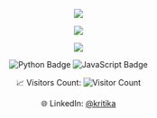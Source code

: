 <p align="center">
  <img src="https://github-readme-streak-stats.herokuapp.com/?user=KRITIKA-l&theme=github-light" />
</p>

<p align="center">
  <img src="https://github-readme-stats.vercel.app/api/top-langs/?username=KRITIKA-l&layout=compact&theme=github-light" />
</p>

<p align="center">
  <img src="https://github-readme-activity-graph.cyclic.app/graph?username=KRITIKA-l&theme=github-light" />
</p>

<p align="center">
  <img src="https://img.shields.io/badge/Python-3.9-blue" alt="Python Badge" />
  <img src="https://img.shields.io/badge/JavaScript-ES6-yellowgreen" alt="JavaScript Badge" />
</p>

<p align="center">
  📈 Visitors Count: <img src="https://profile-counter.glitch.me/KRITIKA-l/count.svg" alt="Visitor Count" />
</p>

<p align="center">
  🌐 LinkedIn: <a href="https://www.linkedin.com/in/kritika/" target="_blank">@kritika</a>
</p>
